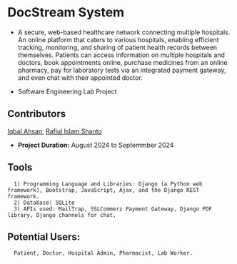 # DocStream System

- A secure, web-based healthcare network connecting multiple hospitals. An online platform that caters to various hospitals, enabling efficient tracking, monitoring, and sharing of patient health records between themselves. Patients can access information on multiple hospitals and doctors, book appointments online, purchase medicines from an online pharmacy, pay for laboratory tests via an integrated payment gateway, and even chat with their appointed doctor.

- Software Engineering Lab Project 

## Contributors
[Iqbal Ahsan](https://www.linkedin.com/in/iqbal-ahsan/), [Rafiul Islam Shanto](https://www.linkedin.com/in/rafiul-islam-208702217/)

- **Project Duration:** August 2024 to Septemmber 2024

## Tools
      1) Programming Language and Libraries: Django (a Python web framework), Bootstrap, JavaScript, Ajax, and the Django REST framework.
      2) Database: SQLite
      3) APIs used: MailTrap, SSLCommerz Payment Gateway, Django PDF library, Django channels for chat.

## Potential Users:
      Patient, Doctor, Hospital Admin, Pharmacist, Lab Worker.
